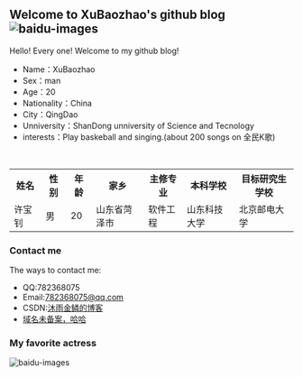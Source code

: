 ## Welcome to XuBaozhao's github blog    ![baidu-images](https://png.icons8.com/color/2x/happy.png "baidu")  

Hello! Every one! Welcome to my github blog!<br />
* Name：XuBaozhao
* Sex：man
* Age：20
* Nationality：China
* City：QingDao
* Unniversity：ShanDong unniversity of Science and Tecnology
* interests：Play baskeball and singing.(about 200 songs on 全民K歌)<br />

<div>
        <table border="0">
	  <tr>
	    <th>姓名</th>
	    <th>性别</th>
      <th>年龄</th>
      <th>家乡</th>
      <th>主修专业</th>
      <th>本科学校</th>
      <th>目标研究生学校</th>
	  </tr>
	  <tr>
	    <td>许宝钊</td>
	    <td>男</td>
      <td>20</td>
      <td>山东省菏泽市</td>
      <td>软件工程</td>
      <td>山东科技大学</td>
      <td>北京邮电大学</td>
	  </tr>
	</table>
</div>

### Contact me

The ways to contact me:<br />
* QQ:782368075
* Email:782368075@qq.com<br />
* CSDN:[沐雨金鳞的博客](https://blog.csdn.net/qq_38262266)
* [域名未备案，哈哈](http://39.107.226.88/xbz.html)

### My favorite actress 

![baidu-images](https://gss2.bdstatic.com/9fo3dSag_xI4khGkpoWK1HF6hhy/baike/c0%3Dbaike180%2C5%2C5%2C180%2C60/sign=012d5f65c68065386fe7ac41f6b4ca21/91ef76c6a7efce1b0f2812e1a351f3deb48f659e.jpg "baidu")  



